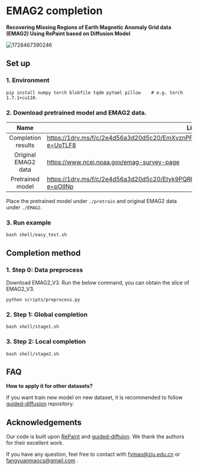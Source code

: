 # EMAG2 completion

**Recovering Missing Regions of Earth Magnetic Anomaly Grid data (EMAG2) Using RePaint based on Diffusion Model**

![1728467390246](image/README/1728467390246.png)

## Set up

### 1. Environment

```
pip install numpy torch blobfile tqdm pyYaml pillow    # e.g. torch 1.7.1+cu110.
```

### 2. Download pretrained model and EMAG2 data.

|        Name        | Link                                       |
| :-----------------: | ------------------------------------------ |
|  Completion results  | https://1drv.ms/f/c/2e4d56a3d20d5c20/EmXvznPFpKRMu9dRpMWMkf8BtLq1n7uEUsy8QO8FBjaR1Q?e=UoTLF8      |
| Original EMAG2 data | https://www.ncei.noaa.gov/emag-survey-page |
|  Pretrained model  | https://1drv.ms/f/c/2e4d56a3d20d5c20/Etyk9PQRhqlEmF1s1v8L6rQBURaacy-HfRvMCk7QxZBhrA?e=pOIINp  |

Place the pretrained model under `./pretrain` and original EMAG2 data under `./EMAG2`.

### 3. Run example

```
bash shell/easy_test.sh
```

## Completion method

### 1. Step 0: Data preprocess

Download EMAG2_V3. Run the below command, you can obtain the slice of EMAG2_V3.

```shell
python scripts/preprocess.py
```

### 2. Step 1: Global completion

```shell
bash shell/stage1.sh
```

### 3. Step 2: Local completion

```shell
bash shell/stage2.sh
```

## FAQ

**How to apply it for other datasets?**

If you want train new model on new dataset, it is recommended to follow [guided-diffusion](https://github.com/openai/guided-diffusion) repository.

## Acknowledgements

Our code is built upon [RePaint](https://github.com/andreas128/RePaint) and [guided-diffuion](https://github.com/openai/guided-diffusion.git). We thank the authors for their excellent work.

If you have any question, feel free to contact with fymao@zju.edu.cn or fangyuanmaocs@gmail.com .
